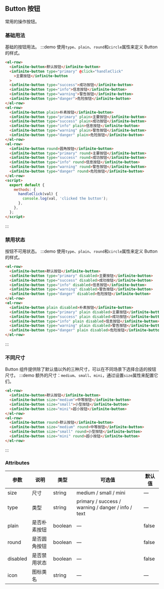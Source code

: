 ## Button 按钮

常用的操作按钮。

### 基础用法

基础的按钮用法。
:::demo 使用`type`、`plain`、`round`和`circle`属性来定义 Button 的样式。

```html
<el-row>
  <infinite-button>默认按钮</infinite-button>
  <infinite-button type="primary" @click="handleClick"
    >主要按钮</infinite-button
  >
  <infinite-button type="success">成功按钮</infinite-button>
  <infinite-button type="info">信息按钮</infinite-button>
  <infinite-button type="warning">警告按钮</infinite-button>
  <infinite-button type="danger">危险按钮</infinite-button>
</el-row>
<el-row>
  <infinite-button plain>朴素按钮</infinite-button>
  <infinite-button type="primary" plain>主要按钮</infinite-button>
  <infinite-button type="success" plain>成功按钮</infinite-button>
  <infinite-button type="info" plain>信息按钮</infinite-button>
  <infinite-button type="warning" plain>警告按钮</infinite-button>
  <infinite-button type="danger" plain>危险按钮</infinite-button>
</el-row>
<el-row>
  <infinite-button round>圆角按钮</infinite-button>
  <infinite-button type="primary" round>主要按钮</infinite-button>
  <infinite-button type="success" round>成功按钮</infinite-button>
  <infinite-button type="info" round>信息按钮</infinite-button>
  <infinite-button type="warning" round>警告按钮</infinite-button>
  <infinite-button type="danger" round>危险按钮</infinite-button>
</el-row>
<script>
  export default {
    methods: {
      handleClick(val) {
        console.log(val, 'clicked the button');
      },
    },
  };
</script>
```

:::

### 禁用状态

按钮不可用状态。
:::demo 使用`type`、`plain`、`round`和`circle`属性来定义 Button 的样式。

```html
<el-row>
  <infinite-button>默认按钮</infinite-button>
  <infinite-button type="primary" disabled>主要按钮</infinite-button>
  <infinite-button type="success" disabled>成功按钮</infinite-button>
  <infinite-button type="info" disabled>信息按钮</infinite-button>
  <infinite-button type="warning" disabled>警告按钮</infinite-button>
  <infinite-button type="danger" disabled>危险按钮</infinite-button>
</el-row>
<el-row>
  <infinite-button plain disabled>朴素按钮</infinite-button>
  <infinite-button type="primary" plain disabled>主要按钮</infinite-button>
  <infinite-button type="success" plain disabled>成功按钮</infinite-button>
  <infinite-button type="info" plain disabled>信息按钮</infinite-button>
  <infinite-button type="warning" plain disabled>警告按钮</infinite-button>
  <infinite-button type="danger" plain disabled>危险按钮</infinite-button>
</el-row>
```

:::

### 不同尺寸

Button 组件提供除了默认值以外的三种尺寸，可以在不同场景下选择合适的按钮尺寸。
:::demo 额外的尺寸：`medium`、`small`、`mini`，通过设置`size`属性来配置它们。

```html
<el-row>
  <infinite-button>默认按钮</infinite-button>
  <infinite-button size="medium">中等按钮</infinite-button>
  <infinite-button size="small">小型按钮</infinite-button>
  <infinite-button size="mini">超小按钮</infinite-button>
</el-row>
<el-row>
  <infinite-button round>默认按钮</infinite-button>
  <infinite-button size="medium" round>中等按钮</infinite-button>
  <infinite-button size="small" round>小型按钮</infinite-button>
  <infinite-button size="mini" round>超小按钮</infinite-button>
</el-row>
```

:::

### Attributes

| 参数     | 说明         | 类型    | 可选值                                             | 默认值 |
| -------- | ------------ | ------- | -------------------------------------------------- | ------ |
| size     | 尺寸         | string  | medium / small / mini                              | —      |
| type     | 类型         | string  | primary / success / warning / danger / info / text | —      |
| plain    | 是否朴素按钮 | boolean | —                                                  | false  |
| round    | 是否圆角按钮 | boolean | —                                                  | false  |
| disabled | 是否禁用状态 | boolean | —                                                  | false  |
| icon     | 图标类名     | string  | —                                                  | —      |
